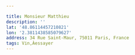 ```yaml
---

title: Monsieur Matthieu
description: ''
lat: '48.86114457210821'
lon: '2.3811438585079627'
address: 34 Rue Saint-Maur, 75011 Paris, France
tags: Vin,Àessayer
---
```

